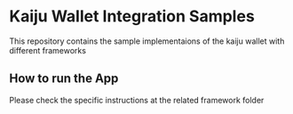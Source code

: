 # Kaiju Wallet Integration Samples

This repository contains the sample implementaions of the kaiju wallet with different frameworks

## How to run the App

Please check the specific instructions at the related framework folder
